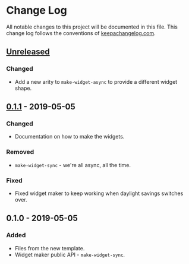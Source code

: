 # Change Log
All notable changes to this project will be documented in this file. This change log follows the conventions of [keepachangelog.com](http://keepachangelog.com/).

## [Unreleased]
### Changed
- Add a new arity to `make-widget-async` to provide a different widget shape.

## [0.1.1] - 2019-05-05
### Changed
- Documentation on how to make the widgets.

### Removed
- `make-widget-sync` - we're all async, all the time.

### Fixed
- Fixed widget maker to keep working when daylight savings switches over.

## 0.1.0 - 2019-05-05
### Added
- Files from the new template.
- Widget maker public API - `make-widget-sync`.

[Unreleased]: https://github.com/your-name/test-drive/compare/0.1.1...HEAD
[0.1.1]: https://github.com/your-name/test-drive/compare/0.1.0...0.1.1
